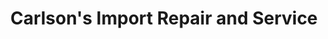 ---
title: "Carlson's Import Repair and Service"
url: /spokane/carlsons-import-repair-and-service/
shop: Autowerkstatt
---